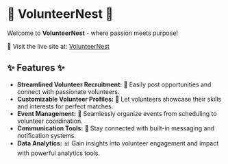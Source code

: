 # 🌟 VolunteerNest 🌟

Welcome to **VolunteerNest** - where passion meets purpose!

🔗 Visit the live site at: [VolunteerNest](https://volunteer-management-efed4.web.app)

## ✨ Features ✨

- **Streamlined Volunteer Recruitment:** 🚀 Easily post opportunities and connect with passionate volunteers.
- **Customizable Volunteer Profiles:** 🎨 Let volunteers showcase their skills and interests for perfect matches.
- **Event Management:** 📅 Seamlessly organize events from scheduling to volunteer coordination.
- **Communication Tools:** 📧 Stay connected with built-in messaging and notification systems.
- **Data Analytics:** 📊 Gain insights into volunteer engagement and impact with powerful analytics tools.
